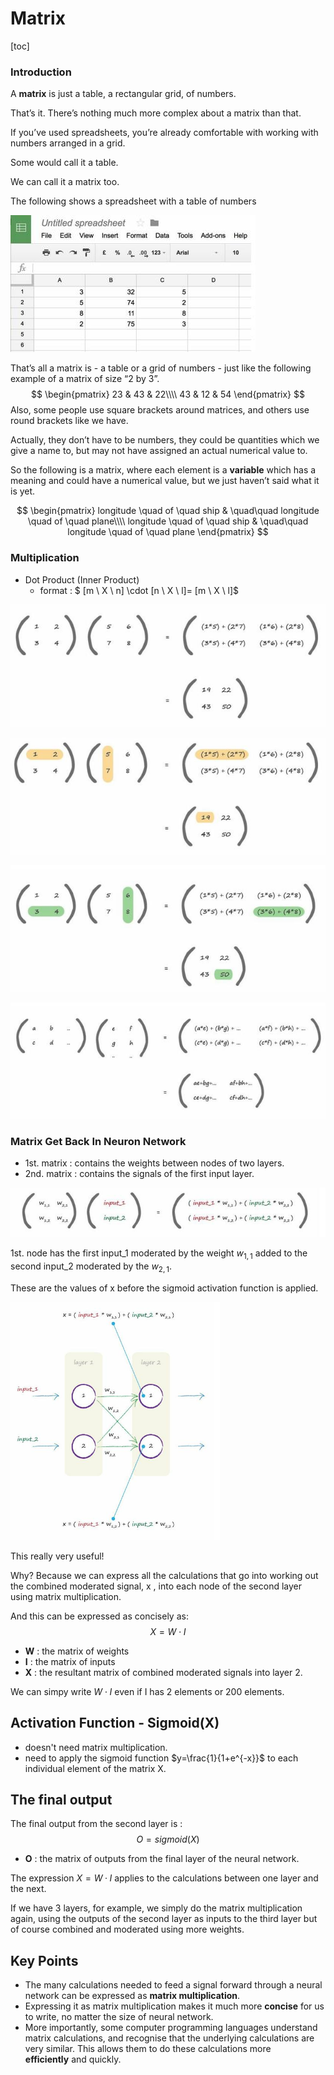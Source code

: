 # Matrix

[toc]

### Introduction

A **matrix** is just a table, a rectangular grid, of numbers. 

That’s it. There’s nothing much more complex about a matrix than that. 

If you’ve used spreadsheets, you’re already comfortable with working with numbers arranged in a grid. 

Some would call it a table. 

We can call it a matrix too. 

The following shows a spreadsheet with a table of numbers

![](Resources/19.jpg)

That’s all a matrix is - a table or a grid of numbers - just like the following example of a matrix of size “2 by 3”. 
$$
\begin{pmatrix}
23 & 43 & 22\\\\
43 & 12 & 54
\end{pmatrix}
$$
Also, some people use square brackets around matrices, and others use round brackets like we have. 

Actually, they don’t have to be numbers, they could be quantities which we give a name to, but may not have assigned an actual numerical value to. 

So the following is a matrix, where each element is a **variable** which has a meaning and could have a numerical value, but we just haven’t said what it is yet.


$$
\begin{pmatrix}
longitude \quad of \quad ship & \quad\quad longitude \quad of \quad plane\\\\
longitude \quad of \quad ship & \quad\quad longitude \quad of \quad plane
\end{pmatrix}
$$

### Multiplication

- Dot Product (Inner Product)
  - format : $ [m \ X \ n] \cdot [n \ X \ l]= [m \ X \ l]$ 

![](Resources/20.jpg)

![](Resources/21.jpg)

![](Resources/22.jpg)

![](Resources/23.jpg)

### Matrix Get Back In Neuron Network

- 1st. matrix : contains the weights between nodes of two layers.
- 2nd. matrix : contains the signals of the first input layer.

![](Resources/24.jpg)

1st. node has the first input_1 moderated by the weight $w_{1,1}$ added to the second input_2 moderated by the $w_{2,1}$. 

These are the values of x before the sigmoid activation function is applied.

<img src="Resources/25.jpg" style="zoom:60%;" />

This really very useful!

Why? Because we can express all the calculations that go into working out the combined moderated signal, x , into each node of the second layer using matrix multiplication.

And this can be expressed as concisely as:
$$
X = W \cdot I
$$


- **W** : the matrix of weights
- **I** : the matrix of inputs
- **X** : the resultant matrix of combined moderated signals into layer 2.



We can simpy write $W\cdot I$ even if I has 2 elements or 200 elements.

## Activation Function - Sigmoid(X)

- doesn't need matrix multiplication.
- need to apply the sigmoid function $y=\frac{1}{1+e^{-x}}$ to each individual element of the matrix X.

## The final output

The final output from the second layer is :
$$
O = sigmoid(X)
$$

- **O** : the matrix of outputs from the final layer of the neural network.



The expression $X = W·I$ applies to the calculations between one layer and the next. 

If we have 3 layers, for example, we simply do the matrix multiplication again, using the outputs of the second layer as inputs to the third layer but of course combined and moderated using more weights. 

## Key Points

- The many calculations needed to feed a signal forward through a neural network can be expressed as **matrix multiplication**.
- Expressing it as matrix multiplication makes it much more **concise** for us to write, no matter the size of neural network.
- More importantly, some computer programming languages understand matrix calculations, and recognise that the underlying calculations are very similar. This allows them to do these calculations more **efficiently** and quickly.